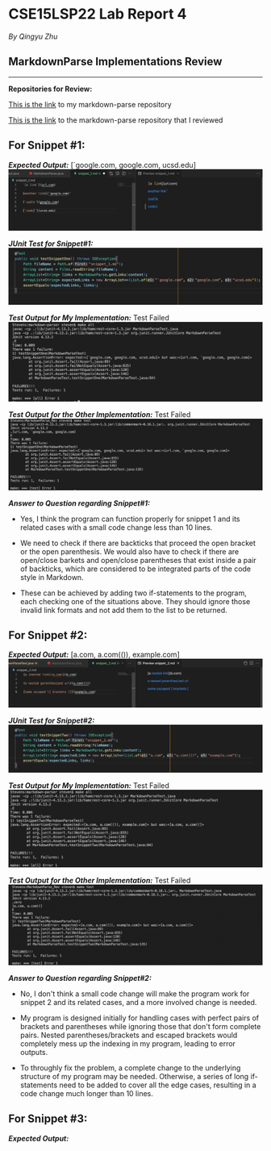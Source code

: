 # CSE15LSP22 Lab Report 4
*By Qingyu Zhu*

## **MarkdownParse Implementations Review**


---
**Repositories for Review:**

[This is the link](https://github.com/StevenZhuqy/markdown-parser) to my markdown-parse repository

[This is the link](https://github.com/Miyuki-L/markdown-parser) to the markdown-parse repository that I reviewed

## For Snippet #1:

***Expected Output:*** [`google.com, google.com, ucsd.edu]
![Image1](preview_1.png)

***JUnit Test for Snippet#1:***
![Image2](test1.png)

***Test Output for My Implementation:*** Test Failed
![Image3](test_1_my.png)

***Test Output for the Other Implementation:*** Test Failed
![Image4](test_1_other.png)

***Answer to Question regarding Snippet#1:***
* Yes, I think the program can function properly for snippet 1 and its related cases with a small code change less than 10 lines.

* We need to check if there are backticks that proceed the open bracket or the open parenthesis. We would also have to check if there are open/close barkets and open/close parentheses that exist inside a pair of backticks, which are considered to be
integrated parts of the code style in Markdown.

* These can be achieved by adding two if-statements to the program, each checking one of the situations above. They should ignore those invalid link formats and not add them to the list to be returned.


## For Snippet #2:

***Expected Output:*** [a.com, a.com(()), example.com]
![Image5](preview_2.png)

***JUnit Test for Snippet#2:***
![Image6](test2.png)

***Test Output for My Implementation:*** Test Failed
![Image7](test_2_my.png)

***Test Output for the Other Implementation:*** Test Failed
![Image8](test_2_other.png)

***Answer to Question regarding Snippet#2:***
* No, I don't think a small code change will make the program work for snippet 2 and its related cases, and a more involved change is needed.

* My program is designed initially for handling cases with perfect pairs of brackets and parentheses while ignoring those that don't form complete pairs. Nested parentheses/brackets and escaped brackets would completely mess up the indexing in my program, leading to error outputs.

* To throughly fix the problem, a complete change to the underlying structure of my program may be needed. Otherwise, a series of long if-statements need to be added to cover all the edge cases, resulting in a code change much longer than 10 lines.


## For Snippet #3:

***Expected Output:*** 

